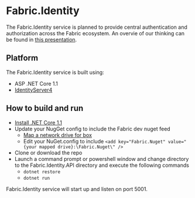 # Fabric.Identity

The Fabric.Identity service is planned to provide central authentication and authorization across the Fabric ecosystem. An overvie of our thinking can be found in [this presentation](https://healthcatalyst.box.com/s/alac73mlvo1ojm1jrnzm37zma282lc9b).

## Platform
The Fabric.Identity service is built using:

+ ASP .NET Core 1.1
+ [IdentityServer4](http://identityserver.io/)

## How to build and run
+ [Install .NET Core 1.1](https://www.microsoft.com/net/core#windowsvs2017)
+ Update your NugGet config to include the Fabric dev nuget feed
  + [Map a network drive for box](https://bbcrm.edusupportcenter.com/link/portal/8197/8382/Article/4747/Can-I-map-a-network-drive-to-my-Box-storage-Windows-PC-only)
  + Edit your NuGet.config to include `<add key="Fabric.Nuget" value="{your mapped drive}:\Fabric.Nuget\" />`
+ Clone or download the repo
+ Launch a command prompt or powershell window and change directory to the Fabric.Identity.API directory and execute the following commands
  + `dotnet restore`
  + `dotnet run`

Fabric.Identity service will start up and listen on port 5001.